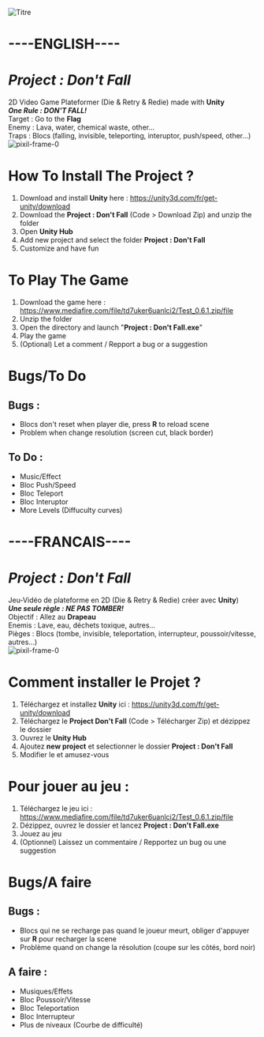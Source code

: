 ![Titre](https://user-images.githubusercontent.com/10770240/132386960-6ce9fb77-e1bd-4218-8c26-bf7565a3d0fa.png)

# ----ENGLISH----

# _Project : Don't Fall_
2D Video Game Plateformer (Die & Retry & Redie) made with **Unity** \
**_One Rule : DON'T FALL!_** \
Target : Go to the **Flag** \
Enemy : Lava, water, chemical waste, other... \
Traps : Blocs (falling, invisible, teleporting, interuptor, push/speed, other...) \
![pixil-frame-0](https://user-images.githubusercontent.com/10770240/133231601-b62d9ae1-14ff-4feb-8289-5409a9484704.png)


# How To Install The Project ?
1. Download and install **Unity** here : https://unity3d.com/fr/get-unity/download
2. Download the **Project : Don't Fall** (Code > Download Zip) and unzip the folder
3. Open **Unity Hub**
4. Add new project and select the folder **Project : Don't Fall**
5. Customize and have fun


# To Play The Game
1. Download the game here : https://www.mediafire.com/file/td7uker6uanlci2/Test_0.6.1.zip/file
2. Unzip the folder
3. Open the directory and launch "**Project : Don't Fall.exe**"
4. Play the game
5. (Optional) Let a comment / Repport a bug or a suggestion

# Bugs/To Do
## Bugs :
* Blocs don't reset when player die, press **R** to reload scene
* Problem when change resolution (screen cut, black border)


## To Do :
* Music/Effect
* Bloc Push/Speed
* Bloc Teleport
* Bloc Interuptor
* More Levels (Diffuculty curves)



# ----FRANCAIS----

# _Project : Don't Fall_
Jeu-Vidéo de plateforme en 2D (Die & Retry & Redie) créer avec **Unity**) \
**_Une seule règle : NE PAS TOMBER!_** \
Objectif : Allez au **Drapeau** \
Enemis : Lave, eau, déchets toxique, autres... \
Pièges : Blocs (tombe, invisible, teleportation, interrupteur, poussoir/vitesse, autres...) \
![pixil-frame-0](https://user-images.githubusercontent.com/10770240/133231601-b62d9ae1-14ff-4feb-8289-5409a9484704.png)


# Comment installer le Projet ?
1. Téléchargez et installez **Unity** ici : https://unity3d.com/fr/get-unity/download
2. Téléchargez le **Project Don't Fall** (Code > Télécharger Zip) et dézippez le dossier
3. Ouvrez le **Unity Hub**
4. Ajoutez **new project** et selectionner le dossier **Project : Don't Fall**
5. Modifier le et amusez-vous


# Pour jouer au jeu :
1. Téléchargez le jeu ici : https://www.mediafire.com/file/td7uker6uanlci2/Test_0.6.1.zip/file
2. Dézippez, ouvrez le dossier et lancez **Project : Don't Fall.exe**
3. Jouez au jeu
4. (Optionnel) Laissez un commentaire / Repportez un bug ou une suggestion


# Bugs/A faire
## Bugs :
* Blocs qui ne se recharge pas quand le joueur meurt, obliger d'appuyer sur **R** pour recharger la scene
* Problème quand on change la résolution (coupe sur les côtés, bord noir)


## A faire :
* Musiques/Effets
* Bloc Poussoir/Vitesse
* Bloc Teleportation
* Bloc Interrupteur
* Plus de niveaux (Courbe de difficulté)

